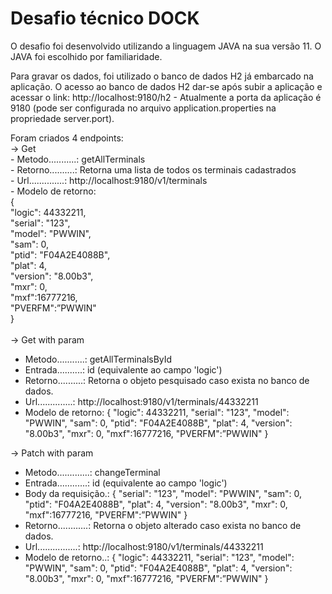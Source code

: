 # Desafio técnico DOCK
O desafio foi desenvolvido utilizando a linguagem JAVA na sua versão 11. O JAVA foi escolhido por familiaridade.

Para gravar os dados, foi utilizado o banco de dados H2 já embarcado na aplicação. O acesso ao banco de dados H2 dar-se após subir a aplicação e acessar o link: http://localhost:9180/h2 - Atualmente a porta da aplicação é 9180 (pode ser configurada no arquivo application.properties na propriedade server.port).

Foram criados 4 endpoints:<br />
-> Get<br />
    - Metodo...........: getAllTerminals<br />
    - Retorno..........: Retorna uma lista de todos os terminais cadastrados<br />
    - Url..............: http://localhost:9180/v1/terminals<br />
    - Modelo de retorno:<br />
      {<br />
        "logic": 44332211,<br />
        "serial": "123",<br />
        "model": "PWWIN",<br />
        "sam": 0,<br />
        "ptid": "F04A2E4088B",<br />
        "plat": 4,<br />
        "version": "8.00b3",<br />
        "mxr": 0,<br />
        "mxf":16777216,<br />
        "PVERFM":”PWWIN"<br />
      }<br />
      <br />
-> Get with param
  - Metodo...........: getAllTerminalsById
  - Entrada..........: id (equivalente ao campo 'logic')
  - Retorno..........: Retorna o objeto pesquisado caso exista no banco de dados.
  - Url..............: http://localhost:9180/v1/terminals/44332211
  - Modelo de retorno:
      {
        "logic": 44332211,
        "serial": "123",
        "model": "PWWIN",
        "sam": 0,
        "ptid": "F04A2E4088B",
        "plat": 4,
        "version": "8.00b3",
        "mxr": 0,
        "mxf":16777216,
        "PVERFM":”PWWIN"
      }
      
-> Patch with param
  - Metodo.............: changeTerminal
  - Entrada............: id (equivalente ao campo 'logic')
  - Body da requisição.:
      {
        "serial": "123",
        "model": "PWWIN",
        "sam": 0,
        "ptid": "F04A2E4088B",
        "plat": 4,
        "version": "8.00b3",
        "mxr": 0,
        "mxf":16777216,
        "PVERFM":”PWWIN"
      }
  - Retorno............: Retorna o objeto alterado caso exista no banco de dados.
  - Url................: http://localhost:9180/v1/terminals/44332211
  - Modelo de retorno..:
      {
        "logic": 44332211,
        "serial": "123",
        "model": "PWWIN",
        "sam": 0,
        "ptid": "F04A2E4088B",
        "plat": 4,
        "version": "8.00b3",
        "mxr": 0,
        "mxf":16777216,
        "PVERFM":”PWWIN"
      }
